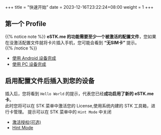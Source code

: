 +++
title = "快速开始"
date =  2023-12-16T23:22:24+08:00
weight = 1
+++

## 第一个 Profile

{{% notice note %}}
**eSTK.me 的功能需要至少一个被激活的配置文件**，您如果在没激活配置文件就将卡片插入手机，您可能会看到 **“无SIM卡”** 提示。  
{{% /notice %}}

- [使用 Android 设备完成](./android)
- [使用 PC 设备完成](./pc)

## 启用配置文件后插入到您的设备

插入后，您将看到 `Hello World` 的提示，代表您已经**成功启用了新的 eSTK.me 卡**。  
此时您将可以在 STK 菜单中激活您的 License,使用系统内建的 STK 工具箱，进行卡管理。
提示可以在 STK 菜单中的 `Hint Mode` 中关闭

- [激活授权(可选)](./activate-lic)
- [Hint Mode](../stk/hint)
